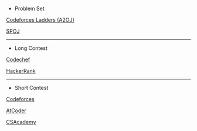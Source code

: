 - Problem Set

[Codeforces Ladders (A2OJ)](https://a2oj.com/ladders)

[SPOJ](https://www.spoj.com)

------------

- Long Contest

[Codechef](https://www.codechef.com)

[HackerRank](https://www.hackerrank.com/contests)

------------

- Short Contest

[Codeforces](https://codeforces.com)

[AtCoder](https://atcoder.jp)

[CSAcademy](https://csacademy.com)
